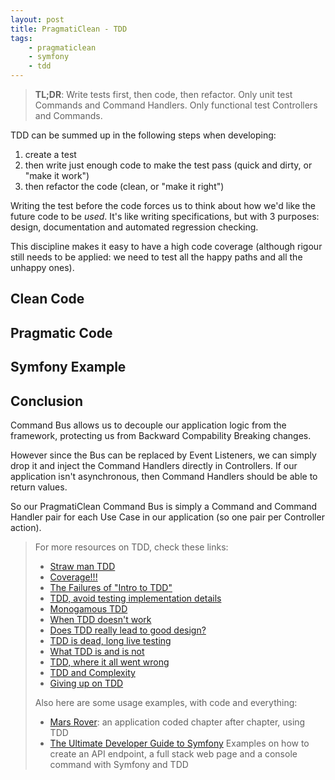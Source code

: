 ```yaml
---
layout: post
title: PragmatiClean - TDD
tags:
    - pragmaticlean
    - symfony
    - tdd
---
```


> **TL;DR**: Write tests first, then code, then refactor.
> Only unit test Commands and Command Handlers.
> Only functional test Controllers and Commands.

TDD can be summed up in the following steps when developing:

1. create a test
2. then write just enough code to make the test pass (quick and dirty, or
   "make it work")
3. then refactor the code (clean, or "make it right")

Writing the test before the code forces us to think about how we'd like the
future code to be *used*. It's like writing specifications, but with 3
purposes: design, documentation and automated regression checking.

This discipline makes it easy to have a high code coverage (although rigour
still needs to be applied: we need to test all the happy paths and all the
unhappy ones).

## Clean Code

## Pragmatic Code

## Symfony Example

## Conclusion

Command Bus allows us to decouple our application logic from the framework,
protecting us from Backward Compability Breaking changes.

However since the Bus can be replaced by Event Listeners, we can simply drop it
and inject the Command Handlers directly in Controllers. If our application
isn't asynchronous, then Command Handlers should be able to return values.

So our PragmatiClean Command Bus is simply a Command and Command Handler pair
for each Use Case in our application (so one pair per Controller action).

> For more resources on TDD, check these links:
>
> * [Straw man TDD](http://codemanship.co.uk/parlezuml/blog/?postid=1170)
> * [Coverage!!!](http://codemanship.co.uk/parlezuml/blog/?postid=1202)
> * [The Failures of "Intro to TDD"](http://blog.testdouble.com/posts/2014-01-25-the-failures-of-intro-to-tdd.html)
> * [TDD, avoid testing implementation details](http://tech.mybuilder.com/coupling-tests/)
> * [Monogamous TDD](http://blog.8thlight.com/uncle-bob/2014/04/25/MonogamousTDD.html)
> * [When TDD doesn't work](http://blog.8thlight.com/uncle-bob/2014/04/30/When-tdd-does-not-work.html)
> * [Does TDD really lead to good design?](http://codurance.com/2015/05/12/does-tdd-lead-to-good-design/)
> * [TDD is dead, long live testing](http://david.heinemeierhansson.com/2014/tdd-is-dead-long-live-testing.html)
> * [What TDD is and is not](http://www.daedtech.com/what-tdd-is-and-is-not/)
> * [TDD, where it all went wrong](https://vimeo.com/68375232)
> * [TDD and Complexity](https://medium.com/@davidihunt/tdd-and-complexity-1bbd5ca51ee7#.4mzrdro57)
> * [Giving up on TDD](http://blog.cleancoder.com/uncle-bob/2016/03/19/GivingUpOnTDD.html)
>
> Also here are some usage examples, with code and everything:
>
> * [Mars Rover](https://gnugat.github.io/2016/06/15/mars-rover-introduction.html):
>   an application coded chapter after chapter, using TDD
> * [The Ultimate Developer Guide to Symfony](https://gnugat.github.io/2016/03/24/ultimate-symfony-api-example.html)
>   Examples on how to create an API endpoint, a full stack web page and a console command
>   with Symfony and TDD
